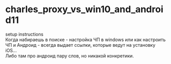 # charles_proxy_vs_win10_and_android11
setup instructions  
Когда набираешь в поиске - настройка ЧП в windows
или как настроить ЧП и Андроид - всегда выдает ссылки,
которые ведут на установку iOS...  
Либо там про андроид пару слов, но никакой конкретики.
